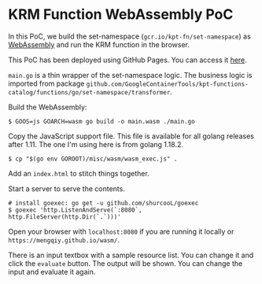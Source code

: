 # KRM Function WebAssembly PoC

In this PoC, we build the set-namespace (`gcr.io/kpt-fn/set-namespace`) as [WebAssembly](https://webassembly.org/) and run the KRM function in the browser.

This PoC has been deployed using GitHub Pages. You can access it [here](https://mengqiy.github.io/wasm/).

`main.go` is a thin wrapper of the set-namespace logic. The business logic is imported from package `github.com/GoogleContainerTools/kpt-functions-catalog/functions/go/set-namespace/transformer`.

Build the WebAssembly:

```shell
$ GOOS=js GOARCH=wasm go build -o main.wasm ./main.go
```

Copy the JavaScript support file. This file is available for all golang releases after 1.11. The one I'm using here is from golang 1.18.2.

```shell
$ cp "$(go env GOROOT)/misc/wasm/wasm_exec.js" .
```

Add an `index.html` to stitch things together.

Start a server to serve the contents.

```shell
# install goexec: go get -u github.com/shurcooL/goexec
$ goexec 'http.ListenAndServe(`:8080`, http.FileServer(http.Dir(`.`)))'
```

Open your browser with `localhost:8080` if you are running it locally or `https://mengqiy.github.io/wasm/`.

There is an input textbox with a sample resource list. You can change it and click the `evaluate` button. The output will be shown. You can change the input and evaluate it again.
